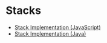 # Stacks

- [Stack Implementation (JavaScript)](stack-js.md)
- [Stack Implementation (Java)](stack-java.md)
